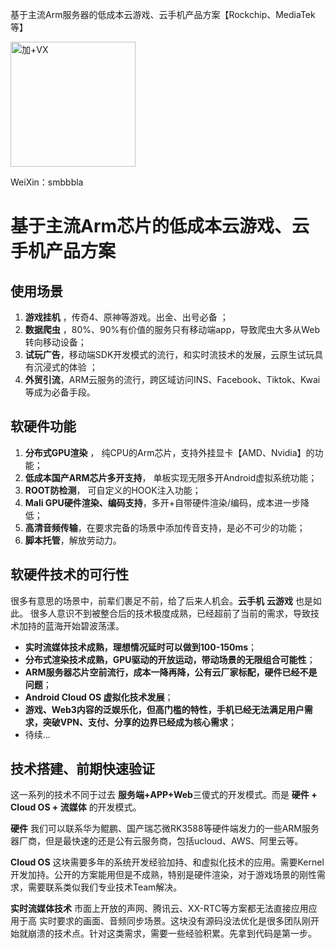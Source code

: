 基于主流Arm服务器的低成本云游戏、云手机产品方案【Rockchip、MediaTek等】

<img src="https://github-cloud-phone.oss-cn-hangzhou.aliyuncs.com/games/20221020/136.png" width="200" height="200" alt="加+VX" /></br>

WeiXin：smbbbla 


# 基于主流Arm芯片的低成本云游戏、云手机产品方案

## 使用场景
 1. **游戏挂机** ，传奇4、原神等游戏。出金、出号必备 ；
 2. **数据爬虫** ，80%、90%有价值的服务只有移动端app，导致爬虫大多从Web转向移动设备；
 3. **试玩广告**，移动端SDK开发模式的流行，和实时流技术的发展，云原生试玩具有沉浸式的体验 ；
 4. **外贸引流**，ARM云服务的流行，跨区域访问INS、Facebook、Tiktok、Kwai等成为必备手段。

## 软硬件功能
 1. **分布式GPU渲染** ， 纯CPU的Arm芯片，支持外挂显卡【AMD、Nvidia】的功能；
 2. **低成本国产ARM芯片多开支持**， 单板实现无限多开Android虚拟系统功能；
 3. **ROOT防检测**， 可自定义的HOOK注入功能；
 4. **Mali GPU硬件渲染、编码支持**，多开+自带硬件渲染/编码，成本进一步降低；
 5. **高清音频传输**，在要求完备的场景中添加传音支持，是必不可少的功能；
 6. **脚本托管**，解放劳动力。

## 软硬件技术的可行性
很多有意思的场景中，前辈们裹足不前，给了后来人机会。**云手机** **云游戏** 也是如此。
很多人意识不到被整合后的技术极度成熟，已经超前了当前的需求，导致技术加持的蓝海开始碧波荡漾。
 - **实时流媒体技术成熟，理想情况延时可以做到100-150ms**；
 - **分布式渲染技术成熟，GPU驱动的开放运动，带动场景的无限组合可能性**；
 - **ARM服务器芯片空前流行，成本一降再降，公有云厂家标配，硬件已经不是问题**；
 - **Android Cloud OS 虚拟化技术发展**；
 - **游戏、Web3内容的泛娱乐化，但高门槛的特性，手机已经无法满足用户需求，突破VPN、支付、分享的边界已经成为核心需求**；
 - 待续...

## 技术搭建、前期快速验证
这一系列的技术不同于过去 **服务端+APP+Web**三傻式的开发模式。而是 **硬件 + Cloud OS + 流媒体** 的开发模式。

**硬件** 我们可以联系华为鲲鹏、国产瑞芯微RK3588等硬件端发力的一些ARM服务器厂商，但是最快速的还是公有云服务商，包括ucloud、AWS、阿里云等。

**Cloud OS** 这块需要多年的系统开发经验加持、和虚拟化技术的应用。需要Kernel开发加持。公开的方案能用但是不成熟，特别是硬件渲染，对于游戏场景的刚性需求，需要联系类似我们专业技术Team解决。

**实时流媒体技术**  市面上开放的声网、腾讯云、XX-RTC等方案都无法直接应用应用于高 实时要求的画面、音频同步场景。这块没有源码没法优化是很多团队刚开始就崩溃的技术点。针对这类需求，需要一些经验积累。先拿到代码是第一步。

